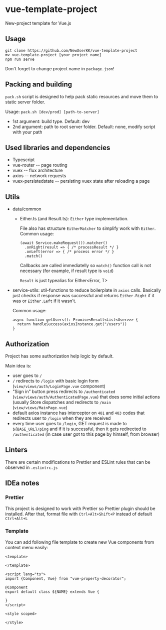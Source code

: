 # vue-template-project
New-project template for Vue.js

## Usage
```
git clone https://github.com/NewUserKK/vue-template-project
mv vue-template-project [your project name]
npm run serve
```
Don't forget to change project name in `package.json`!


## Packing and building
`pack.sh` script is designed to help pack static resources and move them to static server folder.

Usage:
`pack.sh [dev/prod] [path-to-server]`
* 1st argument: build type. Default: dev
* 2nd argument: path to root server folder. Default: none, modify script with your path


## Used libraries and dependencies
* Typescript
* vue-router -- page routing
* vuex -- flux architecture
* axios -- network requests
* vuex-persistedstate -- persisting vuex state after reloading a page


## Utils
* data/common
  * Either.ts (and Result.ts): `Either` type implementation.

    File also has structure `EitherMatcher` to simplify work with `Either`. Common usage:
    ```
    (await Service.makeRequest()).matcher()
      .onRight(result => { /* processResult */ }
      .onLeft(error => { /* process error */ }
      .match()
    ```
    Callbacks are called immediatelly so `match()` function call is not necessary (for example, if result type is `void`)
    
    `Result` is just typealias for Either<Error, T>
* service-utils: util-functions to reduce boilerplate in `axios` calls. Basically just checks if response was successful
  and returns `Either.Right` if it was or `Either.Left` if it wasn't.
  
  Common usage:
  ```
  async function getUsers(): Promise<Result<List<User>>> {
    return handleSuccess(axiosInstance.get("/users"))
  }
  ```
  
## Authorization
Project has some authorization help logic by default.

Main idea is:
* user goes to `/`
* `/` redirects to `/login` with basic login form (`view/views/auth/LoginPage.vue` component)
* "Sign in" button press redirects to `/authenticated` (`view/views/auth/AuthenticatedPage.vue`) that 
  does some initial actions (usually Store dispatches and redirects to `/main` (`view/views/MainPage.vue`)
* default axios instance has interceptor on `401` and `403` codes that redirects user to `/login` when they are received
* every time user goes to `/login`, GET request is made to `${BASE_URL}/ping` and if it is successful, then it gets redirected
  to `/authenticated` (in case user got to this page by himself, from browser)


## Linters
There are certain modifications to Prettier and ESLint rules that can be observed in `.eslintrc.js`


## IDEa notes
### Prettier
This project is designed to work with Prettier so Prettier plugin should be installed. After that, format file with `Ctrl+Alt+Shift+P` instead of default `Ctrl+Alt+L`

### Template
You can add following file template to create new Vue components from context menu easily:

```
<template>

</template>

<script lang="ts">
import {Component, Vue} from "vue-property-decorator";

@Component
export default class ${NAME} extends Vue {

}
</script>

<style scoped>

</style>
```
